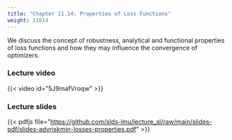 ```yaml
---
title: "Chapter 11.14: Properties of Loss Functions"
weight: 11014
---
```

We discuss the concept of robustness, analytical and functional properties of loss functions and how they may influence the convergence of optimizers. 

<!--more-->

### Lecture video

{{< video id="5J9mafVroqw" >}}

### Lecture slides

{{< pdfjs file="https://github.com/slds-lmu/lecture_sl/raw/main/slides-pdf/slides-advriskmin-losses-properties.pdf" >}}
